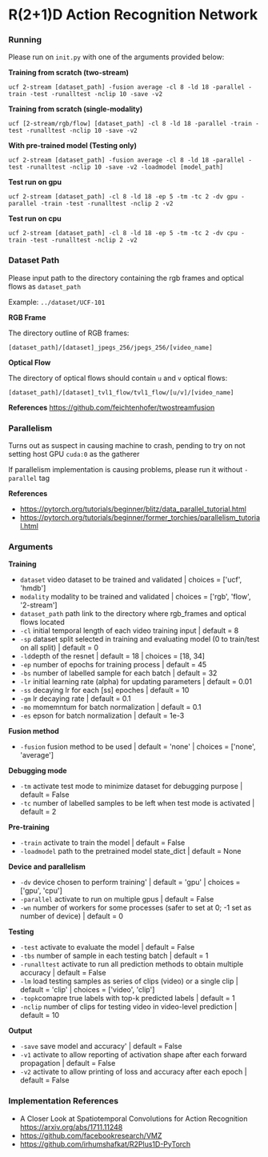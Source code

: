 # R(2+1)D Action Recognition Network
### Running

Please run on `init.py` with one of the arguments provided below:

**Training from scratch (two-stream)**

`ucf 2-stream [dataset_path] -fusion average -cl 8 -ld 18 -parallel -train -test -runalltest -nclip 10 -save -v2`

**Training from scratch (single-modality)**

`ucf [2-stream/rgb/flow] [dataset_path] -cl 8 -ld 18 -parallel -train -test -runalltest -nclip 10 -save -v2`

**With pre-trained model (Testing only)**

`ucf 2-stream [dataset_path] -fusion average -cl 8 -ld 18 -parallel -test -runalltest -nclip 10 -save -v2 -loadmodel [model_path]`

**Test run on gpu**

`ucf 2-stream [dataset_path] -cl 8 -ld 18 -ep 5 -tm -tc 2 -dv gpu -parallel -train -test -runalltest -nclip 2 -v2`

**Test run on cpu**

`ucf 2-stream [dataset_path] -cl 8 -ld 18 -ep 5 -tm -tc 2 -dv cpu -train -test -runalltest -nclip 2 -v2`

### Dataset Path

Please input path to the directory containing the rgb frames and optical flows as `dataset_path` 

Example: `../dataset/UCF-101`

**RGB Frame**

The directory outline of RGB frames:

`[dataset_path]/[dataset]_jpegs_256/jpegs_256/[video_name]`

**Optical Flow**

The directory of optical flows should contain `u` and `v` optical flows:

`[dataset_path]/[dataset]_tvl1_flow/tvl1_flow/[u/v]/[video_name]`

**References**
https://github.com/feichtenhofer/twostreamfusion

### Parallelism

Turns out as suspect in causing machine to crash, pending to try on not setting host GPU `cuda:0` as the gatherer

If parallelism implementation is causing problems, please run it without `-parallel` tag

**References**
- https://pytorch.org/tutorials/beginner/blitz/data_parallel_tutorial.html
- https://pytorch.org/tutorials/beginner/former_torchies/parallelism_tutorial.html

### Arguments

**Training**

- `dataset` video dataset to be trained and validated | choices = ['ucf', 'hmdb']
- `modality` modality to be trained and validated | choices = ['rgb', 'flow', '2-stream']
- `dataset_path` path link to the directory where rgb_frames and optical flows located
- `-cl` initial temporal length of each video training input | default = 8
- `-sp` dataset split selected in training and evaluating model (0 to train/test on all split) | default = 0
- `-ld`depth of the resnet | default = 18 | choices = [18, 34]
- `-ep` number of epochs for training process | default = 45
- `-bs` number of labelled sample for each batch | default = 32
- `-lr` initial learning rate (alpha) for updating parameters | default = 0.01
- `-ss` decaying lr for each [ss] epoches | default = 10
- `-gm` lr decaying rate | default = 0.1
- `-mo` momemntum for batch normalization | default = 0.1
- `-es` epson for batch normalization | default = 1e-3

**Fusion method**

- `-fusion` fusion method to be used | default = 'none' | choices = ['none', 'average']

**Debugging mode**

- `-tm` activate test mode to minimize dataset for debugging purpose | default = False
- `-tc` number of labelled samples to be left when test mode is activated | default = 2

**Pre-training**

- `-train` activate to train the model | default = False
- `-loadmodel` path to the pretrained model state_dict | default = None

**Device and parallelism**

- `-dv` device chosen to perform training' | default = 'gpu' | choices = ['gpu', 'cpu']
- `-parallel` activate to run on multiple gpus | default = False
- `-wn` number of workers for some processes (safer to set at 0; -1 set as number of device) | default = 0

**Testing**

- `-test` activate to evaluate the model | default = False
- `-tbs` number of sample in each testing batch | default = 1
- `-runalltest` activate to run all prediction methods to obtain multiple accuracy | default = False
- `-lm` load testing samples as series of clips (video) or a single clip | default = 'clip' | choices = ['video', 'clip']
- `-topk`comapre true labels with top-k predicted labels | default = 1
- `-nclip` number of clips for testing video in video-level prediction | default = 10

**Output**
- `-save` save model and accuracy' | default = False
- `-v1` activate to allow reporting of activation shape after each forward propagation | default = False
- `-v2` activate to allow printing of loss and accuracy after each epoch | default = False

### Implementation References

- A Closer Look at Spatiotemporal Convolutions for Action Recognition https://arxiv.org/abs/1711.11248
- https://github.com/facebookresearch/VMZ
- https://github.com/irhumshafkat/R2Plus1D-PyTorch
